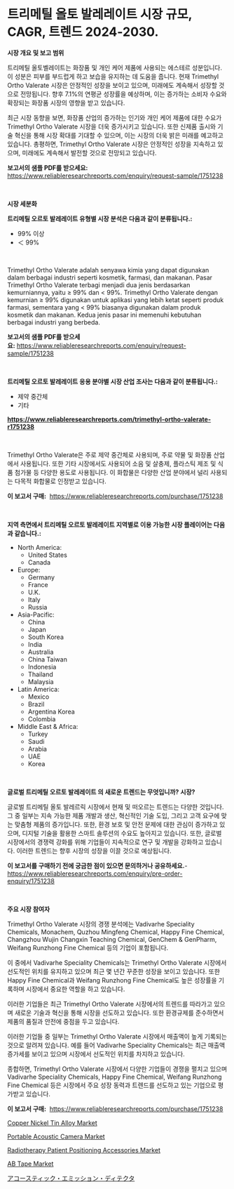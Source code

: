 <p><h1>트리메틸 올토 발레레이트 시장 규모, CAGR, 트렌드 2024-2030.</h1></p><p><strong>시장 개요 및 보고 범위</strong></p>
<p><p>트리메틸 올토벨레이트는 화장품 및 개인 케어 제품에 사용되는 에스테르 성분입니다. 이 성분은 피부를 부드럽게 하고 보습을 유지하는 데 도움을 줍니다. 현재 Trimethyl Ortho Valerate 시장은 안정적인 성장을 보이고 있으며, 미래에도 계속해서 성장할 것으로 전망됩니다. 향후 7.1%의 연평균 성장률을 예상하며, 이는 증가하는 소비자 수요와 확장되는 화장품 시장의 영향을 받고 있습니다.</p><p>최근 시장 동향을 보면, 화장품 산업의 증가하는 인기와 개인 케어 제품에 대한 수요가 Trimethyl Ortho Valerate 시장을 더욱 증가시키고 있습니다. 또한 신제품 출시와 기술 혁신을 통해 시장 확대를 기대할 수 있으며, 이는 시장의 더욱 밝은 미래를 예고하고 있습니다. 총평하면, Trimethyl Ortho Valerate 시장은 안정적인 성장을 지속하고 있으며, 미래에도 계속해서 발전할 것으로 전망되고 있습니다.</p></p>
<p><strong>보고서의 샘플 PDF를 받으세요:</strong> <a href="https://www.reliableresearchreports.com/enquiry/request-sample/1751238">https://www.reliableresearchreports.com/enquiry/request-sample/1751238</a></p>
<p>&nbsp;</p>
<p><strong>시장 세분화</strong></p>
<p><strong>트리메틸 오르토 발레레이트 유형별 시장 분석은 다음과 같이 분류됩니다.:</strong></p>
<p><ul><li>99% 이상</li><li>＜ 99%</li></ul></p>
<p>&nbsp;</p>
<p><p>Trimethyl Ortho Valerate adalah senyawa kimia yang dapat digunakan dalam berbagai industri seperti kosmetik, farmasi, dan makanan. Pasar Trimethyl Ortho Valerate terbagi menjadi dua jenis berdasarkan kemurniannya, yaitu ≥ 99% dan < 99%. Trimethyl Ortho Valerate dengan kemurnian ≥ 99% digunakan untuk aplikasi yang lebih ketat seperti produk farmasi, sementara yang < 99% biasanya digunakan dalam produk kosmetik dan makanan. Kedua jenis pasar ini memenuhi kebutuhan berbagai industri yang berbeda.</p></p>
<p><strong>보고서의 샘플 PDF를 받으세요:</strong>&nbsp;<a href="https://www.reliableresearchreports.com/enquiry/request-sample/1751238">https://www.reliableresearchreports.com/enquiry/request-sample/1751238</a></p>
<p>&nbsp;</p>
<p><strong> 트리메틸 오르토 발레레이트 응용 분야별 시장 산업 조사는 다음과 같이 분류됩니다.:</strong></p>
<p><ul><li>제약 중간체</li><li>기타</li></ul></p>
<p><strong><a href="https://www.reliableresearchreports.com/trimethyl-ortho-valerate-r1751238">https://www.reliableresearchreports.com/trimethyl-ortho-valerate-r1751238</a></strong></p>
<p>&nbsp;</p>
<p><p>Trimethyl Ortho Valerate은 주로 제약 중간체로 사용되며, 주로 약물 및 화장품 산업에서 사용됩니다. 또한 기타 시장에서도 사용되어 소음 및 살충제, 플라스틱 제조 및 식품 첨가물 등 다양한 용도로 사용됩니다. 이 화합물은 다양한 산업 분야에서 널리 사용되는 다목적 화합물로 인정받고 있습니다.</p></p>
<p><strong>이 보고서 구매:</strong>&nbsp; <a href="https://www.reliableresearchreports.com/purchase/1751238">https://www.reliableresearchreports.com/purchase/1751238</a></p>
<p>&nbsp;</p>
<p><strong>지역 측면에서 트리메틸 오르토 발레레이트 지역별로 이용 가능한 시장 플레이어는 다음과 같습니다.:</strong></p>
<p><ul>
    <li>
        North America:
        <ul>
            <li>United States</li>
            <li>Canada</li>
        </ul>
    </li>
    <li>
        Europe:
        <ul>
            <li>Germany</li>
            <li>France</li>
            <li>U.K.</li>
            <li>Italy</li>
            <li>Russia</li>
        </ul>
    </li>
    <li>
        Asia-Pacific:
        <ul>
            <li>China</li>
            <li>Japan</li>
            <li>South Korea</li>
            <li>India</li>
            <li>Australia</li>
            <li>China Taiwan</li>
            <li>Indonesia</li>
            <li>Thailand</li>
            <li>Malaysia</li>
        </ul>
    </li>
    <li>
        Latin America:
        <ul>
            <li>Mexico</li>
            <li>Brazil</li>
            <li>Argentina Korea</li>
            <li>Colombia</li>
        </ul>
    </li>
    <li>
        Middle East & Africa:
        <ul>
            <li>Turkey</li>
            <li>Saudi</li>
            <li>Arabia</li>
            <li>UAE</li>
            <li>Korea</li>
        </ul>
    </li>
    </ul></p>
<p>&nbsp;</p>
<p><strong>글로벌 트리메틸 오르토 발레레이트 의 새로운 트렌드는 무엇입니까? 시장?</strong></p>
<p><p>글로벌 트리메틸 올토 발레르릭 시장에서 현재 및 떠오르는 트렌드는 다양한 것입니다. 그 중 일부는 지속 가능한 제품 개발과 생산, 혁신적인 기술 도입, 그리고 고객 요구에 맞는 맞춤형 제품의 증가입니다. 또한, 환경 보호 및 안전 문제에 대한 관심이 증가하고 있으며, 디지털 기술을 활용한 스마트 솔루션의 수요도 높아지고 있습니다. 또한, 글로벌 시장에서의 경쟁력 강화를 위해 기업들이 지속적으로 연구 및 개발을 강화하고 있습니다. 이러한 트렌드는 향후 시장의 성장을 이끌 것으로 예상됩니다.</p></p>
<p><strong>이 보고서를 구매하기 전에 궁금한 점이 있으면 문의하거나 공유하세요.</strong>- <a href="https://www.reliableresearchreports.com/enquiry/pre-order-enquiry/1751238">https://www.reliableresearchreports.com/enquiry/pre-order-enquiry/1751238</a></p>
<p>&nbsp;</p>
<p><strong>주요 시장 참여자</strong></p>
<p><p>Trimethyl Ortho Valerate 시장의 경쟁 분석에는 Vadivarhe Speciality Chemicals, Monachem, Quzhou Mingfeng Chemical, Happy Fine Chemical, Changzhou Wujin Changxin Teaching Chemical, GenChem & GenPharm, Weifang Runzhong Fine Chemical 등의 기업이 포함됩니다.</p><p>이 중에서 Vadivarhe Speciality Chemicals는 Trimethyl Ortho Valerate 시장에서 선도적인 위치를 유지하고 있으며 최근 몇 년간 꾸준한 성장을 보이고 있습니다. 또한 Happy Fine Chemical과 Weifang Runzhong Fine Chemical도 높은 성장률을 기록하며 시장에서 중요한 역할을 하고 있습니다.</p><p>이러한 기업들은 최근 Trimethyl Ortho Valerate 시장에서의 트렌드를 따라가고 있으며 새로운 기술과 혁신을 통해 시장을 선도하고 있습니다. 또한 환경규제를 준수하면서 제품의 품질과 안전에 중점을 두고 있습니다.</p><p>이러한 기업들 중 일부는 Trimethyl Ortho Valerate 시장에서 매출액이 높게 기록되는 것으로 알려져 있습니다. 예를 들어 Vadivarhe Speciality Chemicals는 최근 매출액 증가세를 보이고 있으며 시장에서 선도적인 위치를 차지하고 있습니다.</p><p>종합하면, Trimethyl Ortho Valerate 시장에서 다양한 기업들이 경쟁을 펼치고 있으며 Vadivarhe Speciality Chemicals, Happy Fine Chemical, Weifang Runzhong Fine Chemical 등은 시장에서 주요 성장 동력과 트렌드를 선도하고 있는 기업으로 평가받고 있습니다.</p></p>
<p><strong>이 보고서 구매:</strong>&nbsp;&nbsp;<a href="https://www.reliableresearchreports.com/purchase/1751238">https://www.reliableresearchreports.com/purchase/1751238</a></p>
<p><p><a href="https://issuu.com/reportprime-2/docs/copper-nickel-tin-alloy-market-size-2030.pptx">Copper Nickel Tin Alloy Market</a></p><p><a href="https://pretty-mail-caf.notion.site/Portable-Acoustic-Camera-Market-Focuses-on-Market-Share-Size-and-Projected-Forecast-Till-2031-e82fe8a520a14850a22bdf267f645504">Portable Acoustic Camera Market</a></p><p><a href="https://github.com/irfadac/Market-Research-Report-List-2/blob/main/radiotherapy-patient-positioning-accessories-market.md">Radiotherapy Patient Positioning Accessories Market</a></p><p><a href="https://issuu.com/reportprime-2/docs/ab-tape-market-size-2030.pptx">AB Tape Market</a></p><p><a href="https://github.com/mathieurico66/Market-Research-Report-List-1/blob/main/583137625420.md">アコースティック・エミッション・ディテクタ</a></p></p>